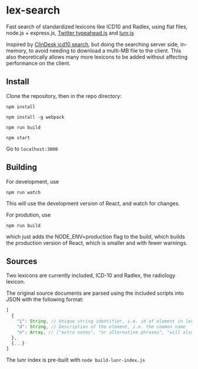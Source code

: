 # lex-search
Fast search of standardized lexicons like ICD10 and Radlex, using flat files, node.js + express.js, [Twitter typeahead.js](http://twitter.github.io/typeahead.js/) and [lunr.js](http://lunrjs.com/)

Inspired by [ClinDesk icd10 search](https://github.com/WhiteCoatAcademy/icd10), but doing the searching server side, in-memory, to avoid needing to download a multi-MB file to the client. This also theoretically allows many more lexicons to be added without affecting performance on the client.

## Install
Clone the repository, then in the repo directory:

`npm install`

`npm install -g webpack`

`npm run build`

`npm start`

Go to `localhost:3000`

## Building
For development, use

`npm run watch`

This will use the development version of React, and watch for changes.

For prodution, use

`npm run build`

which just adds the NODE_ENV=production flag to the build, which builds the production version of React, which is smaller and with fewer warnings.

## Sources
Two lexicons are currently included, ICD-10 and Radlex, the radiology lexicon.

The original source documents are parsed using the included scripts into JSON with the following format:
```js
[
  {
    "i": String, // Unique string identifier, i.e. id of element in lexicon
    "d": String, // Description of the element, i.e. the common name
    "n": Array, // ["extra notes", "or alternative phrases", "will also be indexed for search"]
  },
  {...}
]
```
The lunr index is pre-built with `node build-lunr-index.js`
